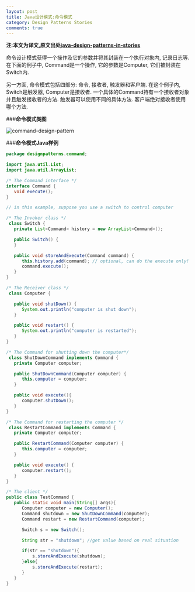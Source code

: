 ```yaml
---
layout: post
title: Java设计模式:命令模式
category: Design Patterns Stories
comments: true
---
```


**注:本文为译文,原文出处[java-design-patterns-in-stories](http://www.programcreek.com/java-design-patterns-in-stories/)**

命令设计模式获得一个操作及它的参数并将其封装在一个执行对象内, 记录日志等. 在下面的例子中, Command是一个操作, 它的参数是Computer, 它们被封装在Switch内.

另一方面, 命令模式包括四部分: 命令, 接收者, 触发器和客户端. 在这个例子内, Switch是触发器, Computer是接收者. 一个具体的Command持有一个接收者对象并且触发接收者的方法. 触发器可以使用不同的具体方法. 客户端绝对接收者使用哪个方法.



###**命令模式类图**

<img class="alignleft size-full wp-image-7792" alt="command-design-pattern" src="http://www.programcreek.com/wp-content/uploads/2013/02/command-design-pattern.png">

###**命令模式Java样例**

``` java
package designpatterns.command;

import java.util.List;
import java.util.ArrayList;

/* The Command interface */
interface Command {
   void execute();
}

// in this example, suppose you use a switch to control computer

/* The Invoker class */
 class Switch {
   private List<Command> history = new ArrayList<Command>();

   public Switch() {
   }

   public void storeAndExecute(Command command) {
      this.history.add(command); // optional, can do the execute only!
      command.execute();
   }
}

/* The Receiver class */
 class Computer {

   public void shutDown() {
      System.out.println("computer is shut down");
   }

   public void restart() {
      System.out.println("computer is restarted");
   }
}

/* The Command for shutting down the computer*/
 class ShutDownCommand implements Command {
   private Computer computer;

   public ShutDownCommand(Computer computer) {
      this.computer = computer;
   }

   public void execute(){
      computer.shutDown();
   }
}

/* The Command for restarting the computer */
 class RestartCommand implements Command {
   private Computer computer;

   public RestartCommand(Computer computer) {
      this.computer = computer;
   }

   public void execute() {
      computer.restart();
   }
}

/* The client */
public class TestCommand {
   public static void main(String[] args){
      Computer computer = new Computer();
      Command shutdown = new ShutDownCommand(computer);
      Command restart = new RestartCommand(computer);

      Switch s = new Switch();

      String str = "shutdown"; //get value based on real situation

      if(str == "shutdown"){
          s.storeAndExecute(shutdown);
      }else{
          s.storeAndExecute(restart);
      }
   }
}
```
